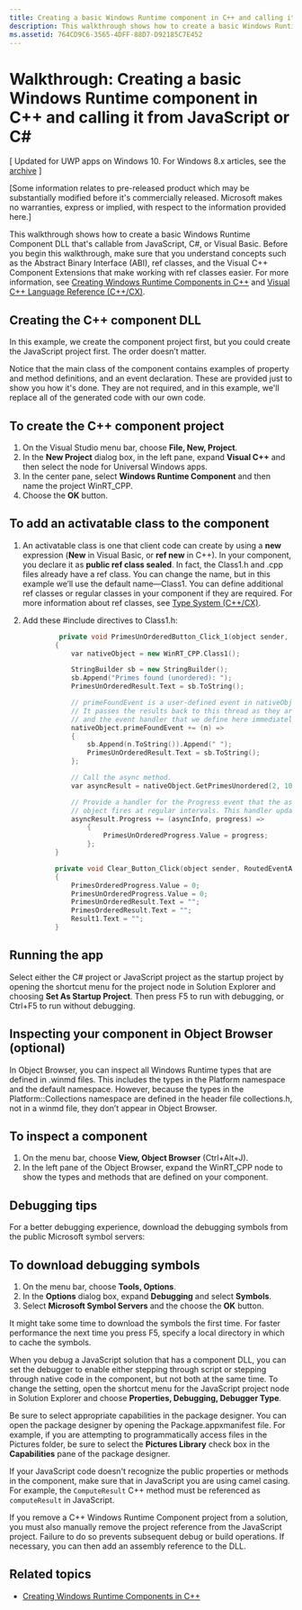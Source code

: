 ```yaml
---
title: Creating a basic Windows Runtime component in C++ and calling it from JavaScript or C#
description: This walkthrough shows how to create a basic Windows Runtime Component DLL that's callable from JavaScript, C#, or Visual Basic.
ms.assetid: 764CD9C6-3565-4DFF-88D7-D92185C7E452
---
```


# Walkthrough: Creating a basic Windows Runtime component in C++ and calling it from JavaScript or C#


\[ Updated for UWP apps on Windows 10. For Windows 8.x articles, see the [archive](http://go.microsoft.com/fwlink/p/?linkid=619132) \]


\[Some information relates to pre-released product which may be substantially modified before it's commercially released. Microsoft makes no warranties, express or implied, with respect to the information provided here.\]

This walkthrough shows how to create a basic Windows Runtime Component DLL that's callable from JavaScript, C#, or Visual Basic. Before you begin this walkthrough, make sure that you understand concepts such as the Abstract Binary Interface (ABI), ref classes, and the Visual C++ Component Extensions that make working with ref classes easier. For more information, see [Creating Windows Runtime Components in C++](creating-windows-runtime-components-in-cpp.md) and [Visual C++ Language Reference (C++/CX)](https://msdn.microsoft.com/library/windows/apps/xaml/hh699871.aspx).

## Creating the C++ component DLL


In this example, we create the component project first, but you could create the JavaScript project first. The order doesn’t matter.

Notice that the main class of the component contains examples of property and method definitions, and an event declaration. These are provided just to show you how it's done. They are not required, and in this example, we'll replace all of the generated code with our own code.

## **To create the C++ component project**

1.  On the Visual Studio menu bar, choose **File, New, Project**.
2.  In the **New Project** dialog box, in the left pane, expand **Visual C++** and then select the node for Universal Windows apps.
3.  In the center pane, select **Windows Runtime Component** and then name the project WinRT\_CPP.
4.  Choose the **OK** button.

## **To add an activatable class to the component**

1.  An activatable class is one that client code can create by using a **new** expression (**New** in Visual Basic, or **ref new** in C++). In your component, you declare it as **public ref class sealed**. In fact, the Class1.h and .cpp files already have a ref class. You can change the name, but in this example we’ll use the default name—Class1. You can define additional ref classes or regular classes in your component if they are required. For more information about ref classes, see [Type System (C++/CX)](https://msdn.microsoft.com/library/windows/apps/hh755822.aspx).

2.  Add these \#include directives to Class1.h:

    ```cpp
             private void PrimesUnOrderedButton_Click_1(object sender, RoutedEventArgs e)
            {
                var nativeObject = new WinRT_CPP.Class1();

                StringBuilder sb = new StringBuilder();
                sb.Append("Primes found (unordered): ");
                PrimesUnOrderedResult.Text = sb.ToString();

                // primeFoundEvent is a user-defined event in nativeObject
                // It passes the results back to this thread as they are produced
                // and the event handler that we define here immediately displays them.
                nativeObject.primeFoundEvent += (n) =>
                {
                    sb.Append(n.ToString()).Append(" ");
                    PrimesUnOrderedResult.Text = sb.ToString();
                };

                // Call the async method.
                var asyncResult = nativeObject.GetPrimesUnordered(2, 100000);

                // Provide a handler for the Progress event that the asyncResult
                // object fires at regular intervals. This handler updates the progress bar.
                asyncResult.Progress += (asyncInfo, progress) =>
                    {
                        PrimesUnOrderedProgress.Value = progress;
                    };
            }

            private void Clear_Button_Click(object sender, RoutedEventArgs e)
            {
                PrimesOrderedProgress.Value = 0;
                PrimesUnOrderedProgress.Value = 0;
                PrimesUnOrderedResult.Text = "";
                PrimesOrderedResult.Text = "";
                Result1.Text = "";
            }
    ```

## Running the app


Select either the C# project or JavaScript project as the startup project by opening the shortcut menu for the project node in Solution Explorer and choosing **Set As Startup Project**. Then press F5 to run with debugging, or Ctrl+F5 to run without debugging.

## Inspecting your component in Object Browser (optional)


In Object Browser, you can inspect all Windows Runtime types that are defined in .winmd files. This includes the types in the Platform namespace and the default namespace. However, because the types in the Platform::Collections namespace are defined in the header file collections.h, not in a winmd file, they don’t appear in Object Browser.

## **To inspect a component**

1.  On the menu bar, choose **View, Object Browser** (Ctrl+Alt+J).
2.  In the left pane of the Object Browser, expand the WinRT\_CPP node to show the types and methods that are defined on your component.

## Debugging tips


For a better debugging experience, download the debugging symbols from the public Microsoft symbol servers:

## **To download debugging symbols**

1.  On the menu bar, choose **Tools, Options**.
2.  In the **Options** dialog box, expand **Debugging** and select **Symbols**.
3.  Select **Microsoft Symbol Servers** and the choose the **OK** button.

It might take some time to download the symbols the first time. For faster performance the next time you press F5, specify a local directory in which to cache the symbols.

When you debug a JavaScript solution that has a component DLL, you can set the debugger to enable either stepping through script or stepping through native code in the component, but not both at the same time. To change the setting, open the shortcut menu for the JavaScript project node in Solution Explorer and choose **Properties, Debugging, Debugger Type**.

Be sure to select appropriate capabilities in the package designer. You can open the package designer by opening the Package.appxmanifest file. For example, if you are attempting to programmatically access files in the Pictures folder, be sure to select the **Pictures Library** check box in the **Capabilities** pane of the package designer.

If your JavaScript code doesn't recognize the public properties or methods in the component, make sure that in JavaScript you are using camel casing. For example, the `ComputeResult` C++ method must be referenced as `computeResult` in JavaScript.

If you remove a C++ Windows Runtime Component project from a solution, you must also manually remove the project reference from the JavaScript project. Failure to do so prevents subsequent debug or build operations. If necessary, you can then add an assembly reference to the DLL.

## Related topics

* [Creating Windows Runtime Components in C++](creating-windows-runtime-components-in-cpp.md)



<!--HONumber=Apr16_HO1-->


